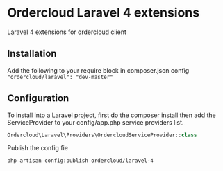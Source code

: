 # Ordercloud Laravel 4 extensions
Laravel 4 extensions for ordercloud client

## Installation
Add the following to your require block in composer.json config
``` "ordercloud/laravel": "dev-master" ```

## Configuration
To install into a Laravel project, first do the composer install then add the ServiceProvider to your config/app.php service providers list.
```php 
Ordercloud\Laravel\Providers\OrdercloudServiceProvider::class 
```

Publish the config fie
```
php artisan config:publish ordercloud/laravel-4
```
